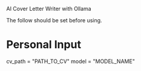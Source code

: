 AI Cover Letter Writer with Ollama

The follow should be set before using.
# Personal Input
cv_path = "PATH_TO_CV"
model = "MODEL_NAME"

